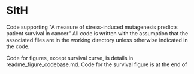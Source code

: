 # SItH
Code supporting "A measure of stress-induced mutagenesis predicts patient survival in cancer"
All code is written with the assumption that the associated files are in the working directory unless otherwise indicated in the code. 

Code for figures, except survival curve, is details in readme_figure_codebase.md. Code for the survival figure is at the end of
